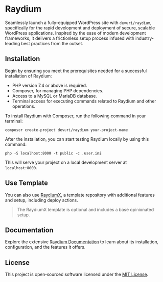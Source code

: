 # Raydium

Seamlessly launch a fully-equipped WordPress site with `devuri/raydium`, specifically for the rapid development and deployment of secure, scalable WordPress applications. Inspired by the ease of modern development frameworks, it delivers a frictionless setup process infused with industry-leading best practices from the outset.

## Installation

Begin by ensuring you meet the prerequisites needed for a successful installation of Raydium:

- PHP version 7.4 or above is required.
- Composer, for managing PHP dependencies.
- Access to a MySQL or MariaDB database.
- Terminal access for executing commands related to Raydium and other operations.

To install Raydium with Composer, run the following command in your terminal:

```shell
composer create-project devuri/raydium your-project-name
```

After the installation, you can start testing Raydium locally by using this command:

```shell
php -S localhost:8000 -t public -c .user.ini
```

This will serve your project on a local development server at `localhost:8000`.

## Use Template

You can also use [RaydiumX](https://github.com/devuri/radiumx), a template repository with additional features and setup, including deploy actions. 
> The RaydiumX template is optional and includes a base opinionated setup.

## Documentation

Explore the extensive [Raydium Documentation](https://devuri.github.io/wpframework/) to learn about its installation, configuration, and the features it offers.
## License

This project is open-sourced software licensed under the [MIT License](LICENSE).
